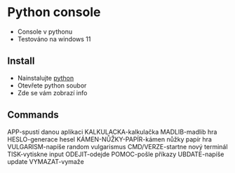 # **Python console**

- Console v pythonu
- Testováno na windows 11

## Install

- Nainstalujte [python](https://www.python.org/)
- Otevřete python soubor
- Zde se vám zobrazí info

## Commands
APP-spustí danou aplikaci
    KALKULACKA-kalkulačka
    MADLIB-madlib hra
    HESLO-generace hesel
    KÁMEN-NŮŽKY-PAPÍR-kámen nůžky papír hra
    VULGARISM-napíše random vulgarismus
CMD/VERZE-startne nový terminál
TISK-vytiskne input
ODEJIT-odejde
POMOC-pošle příkazy
UBDATE-napíše update
VYMAZAT-vymaže
